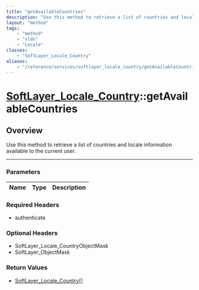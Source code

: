 ```yaml
---
title: "getAvailableCountries"
description: "Use this method to retrieve a list of countries and locale information available to the current user."
layout: "method"
tags:
    - "method"
    - "sldn"
    - "Locale"
classes:
    - "SoftLayer_Locale_Country"
aliases:
    - "/reference/services/softlayer_locale_country/getAvailableCountries"
---
```

# [SoftLayer_Locale_Country](/reference/services/SoftLayer_Locale_Country)::getAvailableCountries





## Overview 
Use this method to retrieve a list of countries and locale information available to the current user. 

-----

### Parameters 
|Name | Type | Description |
| --- | --- | --- |


### Required Headers
* authenticate


### Optional Headers
* SoftLayer_Locale_CountryObjectMask
* SoftLayer_ObjectMask

### Return Values
* <a href='/reference/datatypes/SoftLayer_Locale_Country'>SoftLayer_Locale_Country[] </a>




